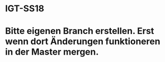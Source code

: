 # IGT-SS18
# Bitte eigenen Branch erstellen. Erst wenn dort Änderungen funktioneren in der Master mergen.
